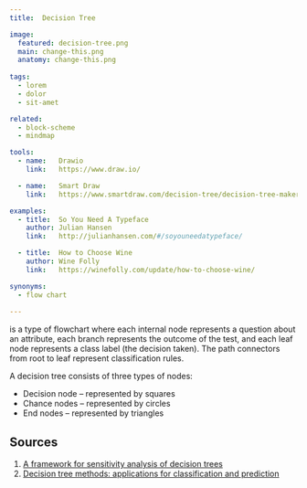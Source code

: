 ```yaml
---
title:  Decision Tree

image:
  featured: decision-tree.png
  main: change-this.png
  anatomy: change-this.png
  
tags:
  - lorem
  - dolor
  - sit-amet

related:
  - block-scheme
  - mindmap

tools:
  - name:   Drawio
    link:   https://www.draw.io/

  - name:   Smart Draw
    link:   https://www.smartdraw.com/decision-tree/decision-tree-maker.htm

examples:
  - title:  So You Need A Typeface
    author: Julian Hansen
    link:   http://julianhansen.com/#/soyouneedatypeface/

  - title:  How to Choose Wine
    author: Wine Folly
    link:   https://winefolly.com/update/how-to-choose-wine/

synonyms:
  - flow chart
  
---
```


is a type of flowchart where each internal node represents a question about an attribute, each branch represents the outcome of the test, and each leaf node represents a class label (the decision taken). The path connectors from root to leaf represent classification rules. 

<!--more-->

A decision tree consists of three types of nodes:
- Decision node – represented by squares
- Chance nodes –  represented by circles
- End nodes – represented by triangles

## Sources
1. [A framework for sensitivity analysis of decision trees](https://link.springer.com/article/10.1007%2Fs10100-017-0479-6)
2. [Decision tree methods: applications for classification and prediction](https://www.ncbi.nlm.nih.gov/pmc/articles/PMC4466856/)

